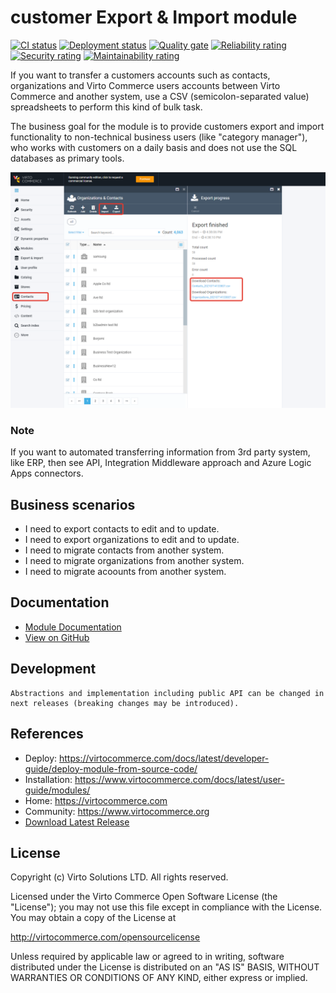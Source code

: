 # customer Export & Import module

[![CI status](https://github.com/VirtoCommerce/vc-module-customer-export-import/workflows/Module%20CI/badge.svg?branch=dev)](https://github.com/VirtoCommerce/vc-module-customer-export-import/actions?query=workflow%3A"Module+CI")
[![Deployment status](https://github.com/VirtoCommerce/vc-module-customer-export-import/workflows/Module%20deployment/badge.svg?branch=dev)](https://github.com/VirtoCommerce/vc-module-customer-export-import/actions?query=workflow%3A"Module+deployment")
[![Quality gate](https://sonarcloud.io/api/project_badges/measure?project=VirtoCommerce_vc-module-customer-export-import&metric=alert_status)](https://sonarcloud.io/dashboard?id=VirtoCommerce_vc-module-customer-export-import)
[![Reliability rating](https://sonarcloud.io/api/project_badges/measure?project=VirtoCommerce_vc-module-customer-export-import&metric=reliability_rating)](https://sonarcloud.io/dashboard?id=VirtoCommerce_vc-module-customer-export-import)
[![Security rating](https://sonarcloud.io/api/project_badges/measure?project=VirtoCommerce_vc-module-customer-export-import&metric=security_rating)](https://sonarcloud.io/dashboard?id=VirtoCommerce_vc-module-customer-export-import)
[![Maintainability rating](https://sonarcloud.io/api/project_badges/measure?project=VirtoCommerce_vc-module-customer-export-import&metric=sqale_rating)](https://sonarcloud.io/dashboard?id=VirtoCommerce_vc-module-customer-export-import)

If you want to transfer a customers accounts such as contacts, organizations and Virto Commerce users accounts between Virto Commerce and another system, use a CSV (semicolon-separated value) spreadsheets to perform this kind of bulk task.

The business goal for the module is to provide customers export and import functionality to non-technical business users (like "category manager"), who works with customers on a daily basis and does not use the SQL databases as primary tools.

![Main-Screen](docs/media/main-screen.png)

### Note
If you want to automated transferring information from 3rd party system, like ERP, then see API, Integration Middleware approach and Azure Logic Apps connectors.

## Business scenarios
* I need to export contacts to edit and to update.
* I need to export organizations to edit and to update.
* I need to migrate contacts from another system.
* I need to migrate organizations from another system.
* I need to migrate acoounts from another system.



## Documentation
* [Module Documentation](https://virtocommerce.com/docs/latest/modules/customer-export-import/)
* [View on GitHub](docs/index.md)

## Development
    Abstractions and implementation including public API can be changed in next releases (breaking changes may be introduced).

## References

* Deploy: https://virtocommerce.com/docs/latest/developer-guide/deploy-module-from-source-code/
* Installation: https://www.virtocommerce.com/docs/latest/user-guide/modules/
* Home: https://virtocommerce.com
* Community: https://www.virtocommerce.org
* [Download Latest Release](https://github.com/VirtoCommerce/vc-module-customer-export-import/releases/latest)

## License

Copyright (c) Virto Solutions LTD.  All rights reserved.

Licensed under the Virto Commerce Open Software License (the "License"); you
may not use this file except in compliance with the License. You may
obtain a copy of the License at

http://virtocommerce.com/opensourcelicense

Unless required by applicable law or agreed to in writing, software
distributed under the License is distributed on an "AS IS" BASIS,
WITHOUT WARRANTIES OR CONDITIONS OF ANY KIND, either express or
implied.
